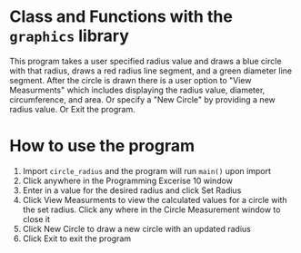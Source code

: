 # Class and Functions with the `graphics` library
This program takes a user specified radius value and draws a blue circle with that radius, draws a red radius line segment, and a green diameter line segment. After the circle is drawn there is a user option to "View Measurments" which includes displaying the radius value, diameter, circumference, and area. Or specify a "New Circle" by providing a new radius value. Or Exit the program.

# How to use the program
1) Import `circle_radius` and the program will run `main()` upon import
2) Click anywhere in the Programming Excerise 10 window
3) Enter in a value for the desired radius and click Set Radius
4) Click View Measurments to view the calculated values for a circle with the set radius. Click any where in the Circle Measurement window to close it
5) Click New Circle to draw a new circle with an updated radius
6) Click Exit to exit the program